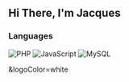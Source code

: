 <h2> Hi There, I'm Jacques </h2>

### Languages

![PHP](https://img.shields.io/badge/-PHP-000?logo=PHP)
![JavaScript](https://img.shields.io/badge/-JavaScript-000?&logo=JavaScript)
![MySQL](https://img.shields.io/badge/-MySQL-000?&logo=MySQL)

&logoColor=white